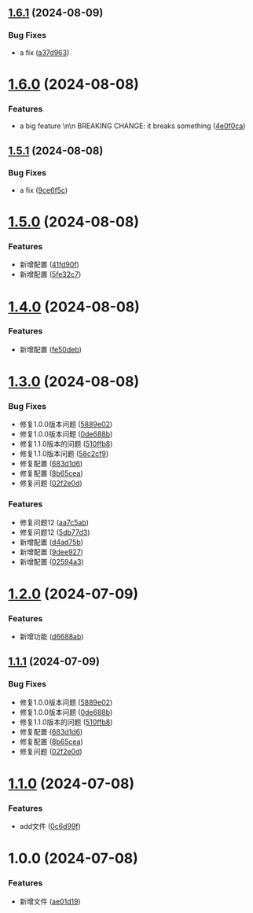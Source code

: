 ## [1.6.1](https://github.com/hibehero/semver-demo/compare/v1.6.0...v1.6.1) (2024-08-09)


### Bug Fixes

* a fix ([a37d963](https://github.com/hibehero/semver-demo/commit/a37d963fc3858192c9a4bd7f6d6e50b759b9a0fb))

# [1.6.0](https://github.com/hibehero/semver-demo/compare/v1.5.1...v1.6.0) (2024-08-08)


### Features

* a big feature \n\n BREAKING CHANGE: it breaks something ([4e0f0ca](https://github.com/hibehero/semver-demo/commit/4e0f0ca000397695dc382bc45f3a7ee814f64668))

## [1.5.1](https://github.com/hibehero/semver-demo/compare/v1.5.0...v1.5.1) (2024-08-08)


### Bug Fixes

* a fix ([9ce6f5c](https://github.com/hibehero/semver-demo/commit/9ce6f5cf0f980e74bbf8a71cc3176fa335f2e32c))

# [1.5.0](https://github.com/hibehero/semver-demo/compare/v1.4.0...v1.5.0) (2024-08-08)


### Features

* 新增配置 ([41fd90f](https://github.com/hibehero/semver-demo/commit/41fd90fbaa6d8dc033cee973024446aca5f3fef3))
* 新增配置 ([5fe32c7](https://github.com/hibehero/semver-demo/commit/5fe32c72d27d4eafe1c90168b44445e801ac6f13))

# [1.4.0](https://github.com/hibehero/semver-demo/compare/v1.3.0...v1.4.0) (2024-08-08)


### Features

* 新增配置 ([fe50deb](https://github.com/hibehero/semver-demo/commit/fe50deb12fbe410772afb128ef20ae9923acdd94))

# [1.3.0](https://github.com/hibehero/semver-demo/compare/v1.2.0...v1.3.0) (2024-08-08)


### Bug Fixes

* 修复1.0.0版本问题 ([5889e02](https://github.com/hibehero/semver-demo/commit/5889e02a6b68e1ed37ddc1d1a4b891d0968807db))
* 修复1.0.0版本问题 ([0de688b](https://github.com/hibehero/semver-demo/commit/0de688b321e898f15fdd3a79247234cf24feab74))
* 修复1.1.0版本的问题 ([510ffb8](https://github.com/hibehero/semver-demo/commit/510ffb855f1b926da75f88875d43358cfdea10bd))
* 修复1.1.0版本问题 ([58c2cf9](https://github.com/hibehero/semver-demo/commit/58c2cf95b8889564b7b60ece9126e5d2f661368e))
* 修复配置 ([683d1d6](https://github.com/hibehero/semver-demo/commit/683d1d621f3462beb86128c126d009ed7b726d2b))
* 修复配置 ([8b65cea](https://github.com/hibehero/semver-demo/commit/8b65ceadd033126e4e428596723095ce721046ff))
* 修复问题 ([02f2e0d](https://github.com/hibehero/semver-demo/commit/02f2e0dbf387478d26b3b65f0e29a1dea8854ce0))


### Features

* 修复问题12 ([aa7c5ab](https://github.com/hibehero/semver-demo/commit/aa7c5abc29d3fe321f1ee69f58822b0e8d741d08))
* 修复问题12 ([5db77d3](https://github.com/hibehero/semver-demo/commit/5db77d3aee91fa1940311f55b4336cb443bf1ace))
* 新增配置 ([d4ad75b](https://github.com/hibehero/semver-demo/commit/d4ad75bfe941bbf6c59bdef221af82a04514083a))
* 新增配置 ([9dee927](https://github.com/hibehero/semver-demo/commit/9dee927bcc27482464d2ec242cdea4f8f175fb10))
* 新增配置 ([02594a3](https://github.com/hibehero/semver-demo/commit/02594a34628b89f6d744568fa966e8ea1064853a))

# [1.2.0](https://github.com/hibehero/semver-demo/compare/v1.1.0...v1.2.0) (2024-07-09)


### Features

* 新增功能 ([d6688ab](https://github.com/hibehero/semver-demo/commit/d6688abe3c1a3ff98fc0ae64300b8630145d5a95))
## [1.1.1](https://github.com/hibehero/semver-demo/compare/v1.1.0...v1.1.1) (2024-07-09)


### Bug Fixes

* 修复1.0.0版本问题 ([5889e02](https://github.com/hibehero/semver-demo/commit/5889e02a6b68e1ed37ddc1d1a4b891d0968807db))
* 修复1.0.0版本问题 ([0de688b](https://github.com/hibehero/semver-demo/commit/0de688b321e898f15fdd3a79247234cf24feab74))
* 修复1.1.0版本的问题 ([510ffb8](https://github.com/hibehero/semver-demo/commit/510ffb855f1b926da75f88875d43358cfdea10bd))
* 修复配置 ([683d1d6](https://github.com/hibehero/semver-demo/commit/683d1d621f3462beb86128c126d009ed7b726d2b))
* 修复配置 ([8b65cea](https://github.com/hibehero/semver-demo/commit/8b65ceadd033126e4e428596723095ce721046ff))
* 修复问题 ([02f2e0d](https://github.com/hibehero/semver-demo/commit/02f2e0dbf387478d26b3b65f0e29a1dea8854ce0))

# [1.1.0](https://github.com/hibehero/semver-demo/compare/v1.0.0...v1.1.0) (2024-07-08)


### Features

* add文件 ([0c6d99f](https://github.com/hibehero/semver-demo/commit/0c6d99f448433cfc8beedfcbd35803bd287885af))

# 1.0.0 (2024-07-08)


### Features

* 新增文件 ([ae01d19](https://github.com/hibehero/semver-demo/commit/ae01d19e1be4104ee3e736e7e04cc1a6ebdd2d68))
